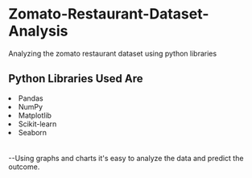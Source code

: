 # Zomato-Restaurant-Dataset-Analysis
Analyzing the zomato restaurant dataset using python libraries
<h2>Python Libraries Used Are</h2>
<li>Pandas</li> 
<li>NumPy</li> 
<li>Matplotlib</li> 
<li>Scikit-learn</li> 
<li>Seaborn</li> 
<br><br>
--Using graphs and charts it's easy to analyze the data and predict the outcome.

